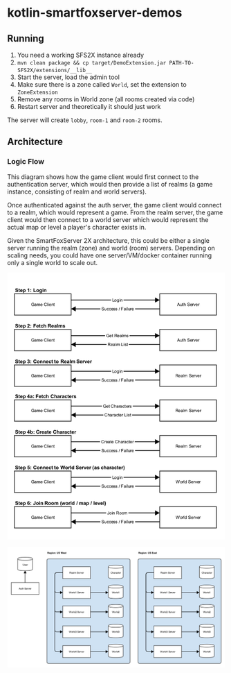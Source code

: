# kotlin-smartfoxserver-demos

## Running

1. You need a working SFS2X instance already
1. `mvn clean package && cp target/DemoExtension.jar PATH-TO-SFS2X/extensions/__lib__`
1. Start the server, load the admin tool
1. Make sure there is a zone called `World`, set the extension to `ZoneExtension`
1. Remove any rooms in World zone (all rooms created via code)
1. Restart server and theoretically it should just work

The server will create `lobby`, `room-1` and `room-2` rooms.

## Architecture

### Logic Flow

This diagram shows how the game client would first connect to the authentication server, which would then provide a list of realms (a game instance, consisting of realm and world servers).

Once authenticated against the auth server, the game client would connect to a realm, which would represent a game. From the realm server, the game client would then connect to a world server which would represent the actual map or level a player's character exists in.

Given the SmartFoxServer 2X architecture, this could be either a single server running the realm (zone) and world (room) servers. Depending on scaling needs, you could have one server/VM/docker container running only a single world to scale out.

![Architecture Design Flow](architecturedesignflow.png)

![Architecture Design](architecturedesign.png)
